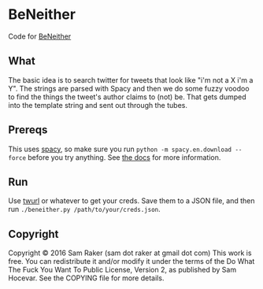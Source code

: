 # BeNeither
Code for [BeNeither](https://twitter.com/beneither)

## What
The basic idea is to search twitter for tweets that look like "i'm not a X i'm a Y".
The strings are parsed with Spacy and then we do some fuzzy voodoo to find the things
the tweet's author claims to (not) be. That gets dumped into the template string and
sent out through the tubes.

## Prereqs
This uses [spacy](https://spacy.io), so make sure you run
`python -m spacy.en.download --force` before you try anything. See
[the docs](https://spacy.io/#install) for more information.

## Run
Use [twurl](https://github.com/twitter/twurl) or whatever to get your creds.
Save them to a JSON file, and then run `./beneither.py /path/to/your/creds.json`.

## Copyright
Copyright © 2016 Sam Raker (sam dot raker at gmail dot com)
This work is free. You can redistribute it and/or modify it under the
terms of the Do What The Fuck You Want To Public License, Version 2,
as published by Sam Hocevar. See the COPYING file for more details.
